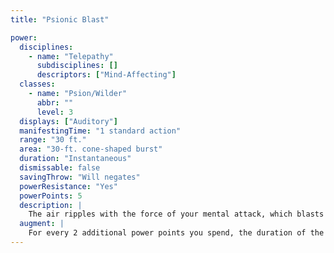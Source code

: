 ```yaml
---
title: "Psionic Blast"

power:
  disciplines:
    - name: "Telepathy"
      subdisciplines: []
      descriptors: ["Mind-Affecting"]
  classes:
    - name: "Psion/Wilder"
      abbr: ""
      level: 3
  displays: ["Auditory"]
  manifestingTime: "1 standard action"
  range: "30 ft."
  area: "30-ft. cone-shaped burst"
  duration: "Instantaneous"
  dismissable: false
  savingThrow: "Will negates"
  powerResistance: "Yes"
  powerPoints: 5
  description: |
    The air ripples with the force of your mental attack, which blasts the minds of all creatures in range. Psionic blast stuns all affected creatures for 1 round.
  augment: |
    For every 2 additional power points you spend, the duration of the stun effect increases by 1 round.
---
```

